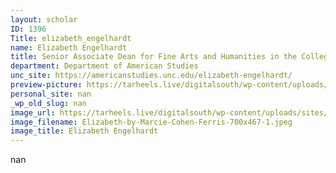 ```yaml
---
layout: scholar
ID: 1396
Title: elizabeth_engelhardt
name: Elizabeth Engelhardt
title: Senior Associate Dean for Fine Arts and Humanities in the College of Arts &amp; Sciences
department: Department of American Studies
unc_site: https://americanstudies.unc.edu/elizabeth-engelhardt/
preview-picture: https://tarheels.live/digitalsouth/wp-content/uploads/sites/2464/2021/11/Elizabeth-by-Marcie-Cohen-Ferris-700x467-1.jpeg
personal_site: nan
_wp_old_slug: nan
image_url: https://tarheels.live/digitalsouth/wp-content/uploads/sites/2464/2021/11/Elizabeth-by-Marcie-Cohen-Ferris-700x467-1.jpeg
image_filename: Elizabeth-by-Marcie-Cohen-Ferris-700x467-1.jpeg
image_title: Elizabeth Engelhardt
---
```

nan